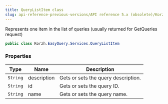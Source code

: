 ```yaml
---
title: QueryListItem class
slug: api-reference-previous-versions/API reference 5.x (obsolete)/Korzh.EasyQuery.Services namespace/querylistitem-class
---
```



Represents one item in the list of queries (usually returned for GetQueries request)
```csharp
public class Korzh.EasyQuery.Services.QueryListItem

```

### Properties

| Type | Name | Description | 
| --- | --- | --- | 
| `String` | description | Gets or sets the query description. | 
| `String` | id | Gets or sets the query ID. | 
| `String` | name | Gets or sets the query name. |